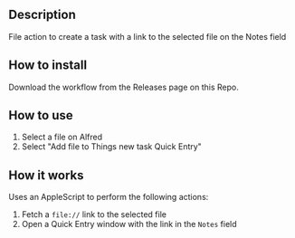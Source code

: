 ## Description
File action to create a task with a link to the selected file on the Notes field

## How to install
Download the workflow from the Releases page on this Repo.

## How to use
1. Select a file on Alfred
2. Select "Add file to Things new task Quick Entry"

## How it works
Uses an AppleScript to perform the following actions:
1. Fetch a `file://` link to the selected file
2. Open a Quick Entry window with the link in the `Notes` field
